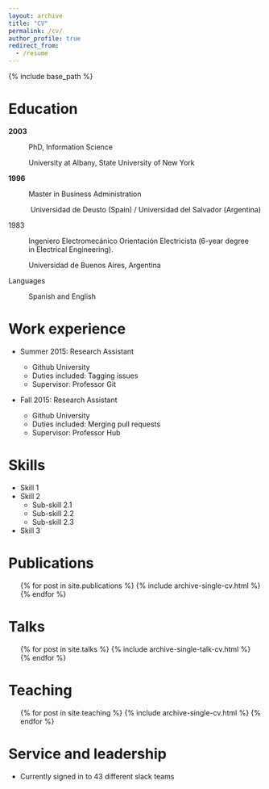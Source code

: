 ```yaml
---
layout: archive
title: "CV"
permalink: /cv/
author_profile: true
redirect_from:
  - /resume
---
```


{% include base_path %}

Education
======
 <b>2003</b>
<p style="padding-left: 40px;">PhD, Information Science</p>
<p style="padding-left: 40px;">University at Albany, State University of New York</p>
<b>1996</b>
<p class="TextoGeneral" style="text-align: left; padding-left: 40px;" align="justify"><span lang="ES-AR">Master in Business Administration</span></p>
<p class="TextoGeneral" style="text-align: left; padding-left: 40px;" align="justify"><span lang="ES-AR"> </span>Universidad de Deusto (Spain) /<span lang="es-ar"> Universidad del Salvador </span>(<span lang="es-ar">Argentina)</span></p>
<p align="justify">1983</p>
<p class="TextoGeneral" style="padding-left: 40px;"><span lang="ES-AR">Ingeniero Electromecánico Orientación Electricista</span> <span lang="ES-AR">(</span>6-year degree in <span lang="ES-AR">Electrical Engineer</span>ing<span lang="ES-AR">)</span>.</p>
<p class="TextoGeneral" style="padding-left: 40px;"><span lang="ES-AR">Universidad de Buenos Aires</span>, Argentina</p>
Languages
<p style="padding-left: 40px;">Spanish and English</p>

Work experience
======
* Summer 2015: Research Assistant
  * Github University
  * Duties included: Tagging issues
  * Supervisor: Professor Git

* Fall 2015: Research Assistant
  * Github University
  * Duties included: Merging pull requests
  * Supervisor: Professor Hub
  
Skills
======
* Skill 1
* Skill 2
  * Sub-skill 2.1
  * Sub-skill 2.2
  * Sub-skill 2.3
* Skill 3

Publications
======
  <ul>{% for post in site.publications %}
    {% include archive-single-cv.html %}
  {% endfor %}</ul>
  
Talks
======
  <ul>{% for post in site.talks %}
    {% include archive-single-talk-cv.html %}
  {% endfor %}</ul>
  
Teaching
======
  <ul>{% for post in site.teaching %}
    {% include archive-single-cv.html %}
  {% endfor %}</ul>
  
Service and leadership
======
* Currently signed in to 43 different slack teams
